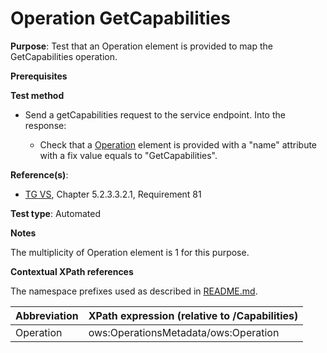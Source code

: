# Operation GetCapabilities

**Purpose**: Test that an Operation element is provided to map the GetCapabilities operation.

**Prerequisites**

**Test method**

* Send a getCapabilities request to the service endpoint. Into the response:

    * Check that a [Operation](#operation) element is provided with a "name" attribute with a fix value equals to "GetCapabilities".

**Reference(s)**:
* [TG VS](./README.md#ref_TG_VS), Chapter 5.2.3.3.2.1, Requirement 81

**Test type**: Automated

**Notes**

The multiplicity of Operation element is 1 for this purpose.

**Contextual XPath references**

The namespace prefixes used as described in [README.md](./README.md#namespaces).

Abbreviation                                               |  XPath expression (relative to /Capabilities)
---------------------------------------------------------- | -------------------------------------------------------------------------
Operation <a name="operation"></a> | ows:OperationsMetadata/ows:Operation